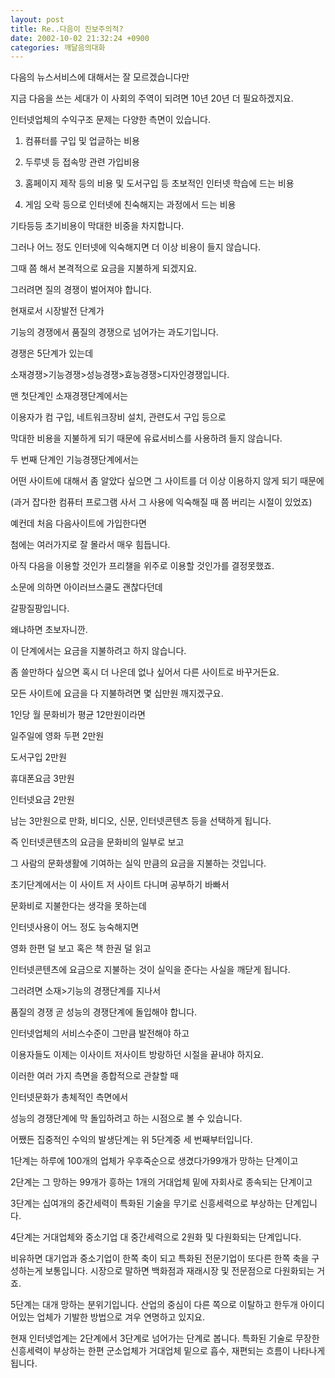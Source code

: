 ```yaml
---
layout: post
title: Re..다음이 진보주의적?
date: 2002-10-02 21:32:24 +0900
categories: 깨달음의대화
---
```

다음의 뉴스서비스에 대해서는 잘 모르겠습니다만
  
지금 다음을 쓰는 세대가 이 사회의 주역이 되려면 10년 20년 더 필요하겠지요.
  

  
인터넷업체의 수익구조 문제는 다양한 측면이 있습니다.
  

  
1. 컴퓨터를 구입 및 업글하는 비용
  
2. 두루넷 등 접속망 관련 가입비용
  
3. 홈페이지 제작 등의 비용 및 도서구입 등 초보적인 인터넷 학습에 드는 비용
  
3. 게임 오락 등으로 인터넷에 친숙해지는 과정에서 드는 비용
  

  
기타등등 초기비용이 막대한 비중을 차지합니다.
  
그러나 어느 정도 인터넷에 익숙해지면 더 이상 비용이 들지 않습니다.
  

  
그때 쯤 해서 본격적으로 요금을 지불하게 되겠지요.
  
그러려면 질의 경쟁이 벌어져야 합니다.
  

  
현재로서 시장발전 단계가
  
기능의 경쟁에서 품질의 경쟁으로 넘어가는 과도기입니다.
  

  
경쟁은 5단계가 있는데
  
소재경쟁>기능경쟁>성능경쟁>효능경쟁>디자인경쟁입니다.
  

  
맨 첫단계인 소재경쟁단계에서는
  
이용자가 컴 구입, 네트워크장비 설치, 관련도서 구입 등으로
  
막대한 비용을 지불하게 되기 때문에 유료서비스를 사용하려 들지 않습니다.
  

  
두 번째 단계인 기능경쟁단계에서는
  
어떤 사이트에 대해서 좀 알았다 싶으면 그 사이트를 더 이상 이용하지 않게 되기 때문에
  
(과거 잡다한 컴퓨터 프로그램 사서 그 사용에 익숙해질 때 쯤 버리는 시절이 있었죠)
  

  
예컨데 처음 다음사이트에 가입한다면
  
첨에는 여러가지로 잘 몰라서 매우 힘듭니다.
  
아직 다음을 이용할 것인가 프리챌을 위주로 이용할 것인가를 결정못했죠.
  
소문에 의하면 아이러브스쿨도 괜찮다던데
  
갈팡질팡입니다.
  
왜냐하면 초보자니깐.
  

  
이 단계에서는 요금을 지불하려고 하지 않습니다.
  
좀 쓸만하다 싶으면 혹시 더 나은데 없나 싶어서 다른 사이트로 바꾸거든요.
  

  
모든 사이트에 요금을 다 지불하려면 몇 십만원 깨지겠구요.
  

  
1인당 월 문화비가 평균 12만원이라면
  
일주일에 영화 두편 2만원
  
도서구입 2만원
  
휴대폰요금 3만원
  
인터넷요금 2만원
  
남는 3만원으로 만화, 비디오, 신문, 인터넷콘텐츠 등을 선택하게 됩니다.
  

  
즉 인터넷콘텐츠의 요금을 문화비의 일부로 보고
  
그 사람의 문화생활에 기여하는 실익 만큼의 요금을 지불하는 것입니다.
  

  
초기단계에서는 이 사이트 저 사이트 다니며 공부하기 바빠서
  
문화비로 지불한다는 생각을 못하는데
  

  
인터넷사용이 어느 정도 능숙해지면
  
영화 한편 덜 보고 혹은 책 한권 덜 읽고
  
인터넷콘텐츠에 요금으로 지불하는 것이 실익을 준다는 사실을 깨닫게 됩니다.
  

  
그러려면 소재>기능의 경쟁단계를 지나서
  
품질의 경쟁 곧 성능의 경쟁단계에 돌입해야 합니다.
  

  
인터넷업체의 서비스수준이 그만큼 발전해야 하고
  
이용자들도 이제는 이사이트 저사이트 방랑하던 시절을 끝내야 하지요.
  

  
이러한 여러 가지 측면을 종합적으로 관찰할 때
  
인터넷문화가 총체적인 측면에서
  
성능의 경쟁단계에 막 돌입하려고 하는 시점으로 볼 수 있습니다.
  

  
어쨌든 집중적인 수익의 발생단계는 위 5단계중 세 번째부터입니다.
  

  
1단계는 하루에 100개의 업체가 우후죽순으로 생겼다가99개가 망하는 단계이고
  
2단계는 그 망하는 99개가 흥하는 1개의 거대업체 밑에 자회사로 종속되는 단계이고
  
3단계는 십여개의 중간세력이 특화된 기술을 무기로 신흥세력으로 부상하는 단계입니다.
  
4단계는 거대업체와 중소기업 대 중간세력으로 2원화 및 다원화되는 단계입니다.
  
비유하면 대기업과 중소기업이 한쪽 축이 되고 특화된 전문기업이 또다른 한쪽 축을 구성하는게 보통입니다. 시장으로 말하면 백화점과 재래시장 및 전문점으로 다원화되는 거죠.
  
5단계는 대개 망하는 분위기입니다. 산업의 중심이 다른 쪽으로 이탈하고 한두개 아이디어있는 업체가 기발한 방법으로 겨우 연명하고 있지요.
  

  
현재 인터넷업계는 2단계에서 3단계로 넘어가는 단계로 봅니다. 특화된 기술로 무장한 신흥세력이 부상하는 한편 군소업체가 거대업체 밑으로 흡수, 재편되는 흐름이 나타나게 됩니다.